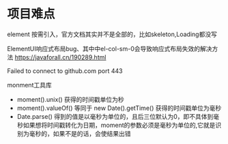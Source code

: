 # 项目难点

element 按需引入，官方文档其实并不是全部的，比如skeleton,Loading都没写

ElementUI响应式布局bug、其中中el-col-sm-0会导致响应式布局失效的解决方法
https://javaforall.cn/190289.html


Failed to connect to github.com port 443 

monment工具库
 - moment().unix() 获得的时间戳单位为秒
 - moment().valueOf() 等同于 new Date().getTime() 获得的时间戳单位为毫秒
 - Date.parse() 得到的值是以毫秒为单位的，且后三位默认为0，即不具体到毫秒如果想将时间戳转化为日期，moment的参数必须是毫秒为单位的,它就是识别为毫秒的，如果不是的话，会使结果出错
